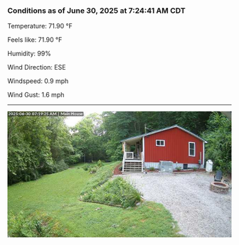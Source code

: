 ### Conditions as of June 30, 2025 at 7:24:41 AM CDT 

Temperature: 71.90 &deg;F

Feels like: 71.90 &deg;F

Humidity: 99%

Wind Direction: ESE

Windspeed: 0.9 mph

Wind Gust: 1.6 mph

---

<img src="./images/latest.jpeg"/>


